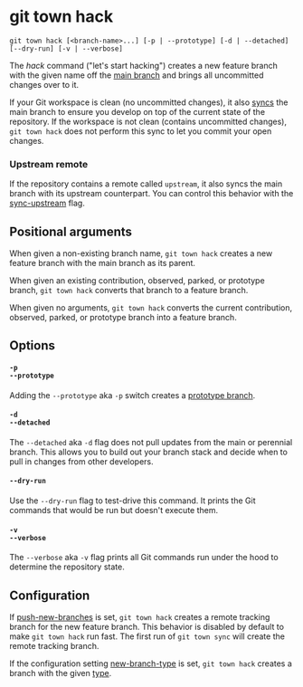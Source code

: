# git town hack

```command-summary
git town hack [<branch-name>...] [-p | --prototype] [-d | --detached] [--dry-run] [-v | --verbose]
```

The _hack_ command ("let's start hacking") creates a new feature branch with the
given name off the [main branch](../preferences/main-branch.md) and brings all
uncommitted changes over to it.

If your Git workspace is clean (no uncommitted changes), it also
[syncs](sync.md) the main branch to ensure you develop on top of the current
state of the repository. If the workspace is not clean (contains uncommitted
changes), `git town hack` does not perform this sync to let you commit your open
changes.

### Upstream remote

If the repository contains a remote called `upstream`, it also syncs the main
branch with its upstream counterpart. You can control this behavior with the
[sync-upstream](../preferences/sync-upstream.md) flag.

## Positional arguments

When given a non-existing branch name, `git town hack` creates a new feature
branch with the main branch as its parent.

When given an existing contribution, observed, parked, or prototype branch,
`git town hack` converts that branch to a feature branch.

When given no arguments, `git town hack` converts the current contribution,
observed, parked, or prototype branch into a feature branch.

## Options

#### `-p`<br>`--prototype`

Adding the `--prototype` aka `-p` switch creates a
[prototype branch](../branch-types.md#prototype-branches).

#### `-d`<br>`--detached`

The `--detached` aka `-d` flag does not pull updates from the main or perennial
branch. This allows you to build out your branch stack and decide when to pull
in changes from other developers.

#### `--dry-run`

Use the `--dry-run` flag to test-drive this command. It prints the Git commands
that would be run but doesn't execute them.

#### `-v`<br>`--verbose`

The `--verbose` aka `-v` flag prints all Git commands run under the hood to
determine the repository state.

## Configuration

If [push-new-branches](../preferences/push-new-branches.md) is set,
`git town hack` creates a remote tracking branch for the new feature branch.
This behavior is disabled by default to make `git town hack` run fast. The first
run of `git town sync` will create the remote tracking branch.

If the configuration setting
[new-branch-type](../preferences/new-branch-type.md) is set, `git town hack`
creates a branch with the given [type](../branch-types.md).

